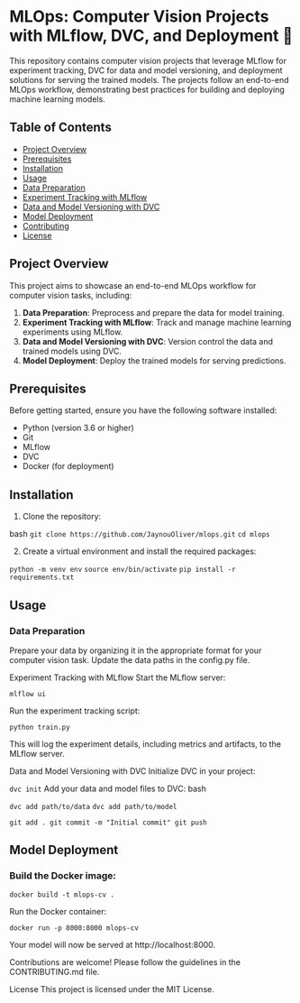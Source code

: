# MLOps: Computer Vision Projects with MLflow, DVC, and Deployment 🚀

This repository contains computer vision projects that leverage MLflow for experiment tracking, DVC for data and model versioning, and deployment solutions for serving the trained models. The projects follow an end-to-end MLOps workflow, demonstrating best practices for building and deploying machine learning models.

## Table of Contents

- [Project Overview](#project-overview)
- [Prerequisites](#prerequisites)
- [Installation](#installation)
- [Usage](#usage)
 - [Data Preparation](#data-preparation)
 - [Experiment Tracking with MLflow](#experiment-tracking-with-mlflow)
 - [Data and Model Versioning with DVC](#data-and-model-versioning-with-dvc)
 - [Model Deployment](#model-deployment)
- [Contributing](#contributing)
- [License](#license)

## Project Overview

This project aims to showcase an end-to-end MLOps workflow for computer vision tasks, including:

1. **Data Preparation**: Preprocess and prepare the data for model training.
2. **Experiment Tracking with MLflow**: Track and manage machine learning experiments using MLflow.
3. **Data and Model Versioning with DVC**: Version control the data and trained models using DVC.
4. **Model Deployment**: Deploy the trained models for serving predictions.

## Prerequisites

Before getting started, ensure you have the following software installed:

- Python (version 3.6 or higher)
- Git
- MLflow
- DVC
- Docker (for deployment)

## Installation

1. Clone the repository:

bash
```git clone https://github.com/JaynouOliver/mlops.git```
```cd mlops```

2. Create a virtual environment and install the required packages:

```python -m venv env```
```source env/bin/activate```
```pip install -r requirements.txt```



## Usage
 ### Data Preparation
Prepare your data by organizing it in the appropriate format for your computer vision task.
Update the data paths in the config.py file.

Experiment Tracking with MLflow
Start the MLflow server:

```mlflow ui```

Run the experiment tracking script:

```python train.py```

This will log the experiment details, including metrics and artifacts, to the MLflow server.

Data and Model Versioning with DVC
Initialize DVC in your project:

```dvc init```
Add your data and model files to DVC:
bash

```dvc add path/to/data```
```dvc add path/to/model```

```git add . git commit -m "Initial commit" git push```

## Model Deployment
 ### Build the Docker image:
 
```docker build -t mlops-cv .```


Run the Docker container:

```docker run -p 8000:8000 mlops-cv```

Your model will now be served at http://localhost:8000.

Contributions are welcome! Please follow the guidelines in the CONTRIBUTING.md file.

License
This project is licensed under the MIT License.
